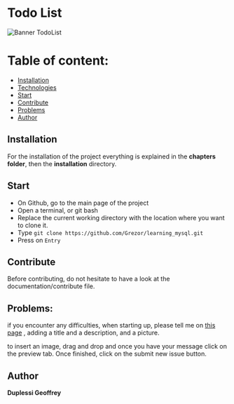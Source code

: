 
# Todo List 
![Banner TodoList](https://user-images.githubusercontent.com/38507456/94993548-1e7ffb00-0592-11eb-8f35-e688fd923d24.png)

# Table of content: 
   * [Installation](#Installation)
   * [Technologies](#Technologies)
   * [Start](#Start)
   * [Contribute](#Contribute)
   * [Problems](#Problems)
   * [Author](#Author)



## Installation
For the installation of the project everything is explained in the **chapters folder**, then the **installation** directory. 

## Start

- On Github, go to the main page of the project
- Open a terminal, or git bash
- Replace the current working directory with the location where you want to clone it.
- Type ```git clone https://github.com/Grezor/learning_mysql.git ```
- Press on ```Entry```

## Contribute
Before contributing, do not hesitate to have a look at the documentation/contribute file.

## Problems:
if you encounter any difficulties, when starting up, please tell me on 
[this page](https://github.com/Grezor/learning_mysql/issues)
, adding a title and a description, and a picture.

to insert an image, drag and drop and once you have your message click on the preview tab.
Once finished, click on the submit new issue button.

## Author
**Duplessi Geoffrey** 


